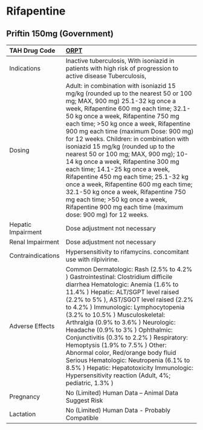 # Rifapentine

## Priftin 150mg (Government)

| TAH Drug Code      | [ORPT](https://www.tahsda.org.tw/drugs/hissearch.php?drug_code=ORPT)                                                                                                                                                                                                                                                                                                                                                                                                                                                                                                                                                                                                                                                      |
|:-------------------|:--------------------------------------------------------------------------------------------------------------------------------------------------------------------------------------------------------------------------------------------------------------------------------------------------------------------------------------------------------------------------------------------------------------------------------------------------------------------------------------------------------------------------------------------------------------------------------------------------------------------------------------------------------------------------------------------------------------------------|
| Indications        | Inactive tuberculosis, With isoniazid in patients with high risk of progression to active disease Tuberculosis,                                                                                                                                                                                                                                                                                                                                                                                                                                                                                                                                                                                                           |
| Dosing             | Adult: in combination with isoniazid 15 mg/kg (rounded up to the nearest 50 or 100 mg; MAX, 900 mg) 25.1-32 kg once a week, Rifapentine 600 mg each time; 32.1-50 kg once a week, Rifapentine 750 mg each time; >50 kg once a week, Rifapentine 900 mg each time (maximum Dose: 900 mg) for 12 weeks. Children: in combination with isoniazid 15 mg/kg (rounded up to the nearest 50 or 100 mg; MAX, 900 mg); 10-14 kg once a week, Rifapentine 300 mg each time; 14.1-25 kg once a week, Rifapentine 450 mg each time; 25.1-32 kg once a week, Rifapentine 600 mg each time; 32.1-50 kg once a week, Rifapentine 750 mg each time; >50 kg once a week, Rifapentine 900 mg each time (maximum dose: 900 mg) for 12 weeks. |
| Hepatic Impairment | Dose adjustment not necessary                                                                                                                                                                                                                                                                                                                                                                                                                                                                                                                                                                                                                                                                                             |
| Renal Impairment   | Dose adjustment not necessary                                                                                                                                                                                                                                                                                                                                                                                                                                                                                                                                                                                                                                                                                             |
| Contraindications  | Hypersensitivity to rifamycins. concomitant use with rilpivirine.                                                                                                                                                                                                                                                                                                                                                                                                                                                                                                                                                                                                                                                         |
| Adverse Effects    | Common Dermatologic: Rash (2.5% to 4.2% ) Gastrointestinal: Clostridium difficile diarrhea Hematologic: Anemia (1.6% to 11.4% ) Hepatic: ALT/SGPT level raised (2.2% to 5% ), AST/SGOT level raised (2.2% to 4.2% ) Immunologic: Lymphocytopenia (3.2% to 10.5% ) Musculoskeletal: Arthralgia (0.9% to 3.6% ) Neurologic: Headache (0.9% to 3% ) Ophthalmic: Conjunctivitis (0.3% to 2.2% ) Respiratory: Hemoptysis (1.9% to 7.5% ) Other: Abnormal color, Red/orange body fluid Serious Hematologic: Neutropenia (6.1% to 8.5% ) Hepatic: Hepatotoxicity Immunologic: Hypersensitivity reaction (Adult, 4%; pediatric, 1.3% )                                                                                            |
| Pregnancy          | No (Limited) Human Data – Animal Data Suggest Risk                                                                                                                                                                                                                                                                                                                                                                                                                                                                                                                                                                                                                                                                        |
| Lactation          | No (Limited) Human Data - Probably Compatible                                                                                                                                                                                                                                                                                                                                                                                                                                                                                                                                                                                                                                                                             |

